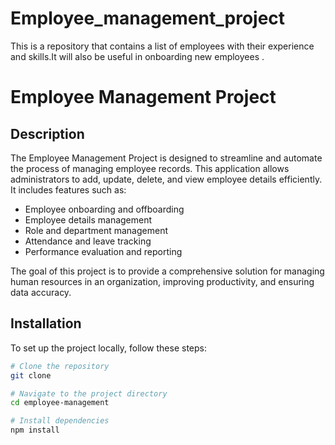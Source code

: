 # Employee_management_project
This is a repository that contains a list of employees with their experience and skills.It will also be useful in onboarding new employees .
# Employee Management Project

## Description

The Employee Management Project is designed to streamline and automate the process of managing employee records. This application allows administrators to add, update, delete, and view employee details efficiently. It includes features such as:

- Employee onboarding and offboarding
- Employee details management
- Role and department management
- Attendance and leave tracking
- Performance evaluation and reporting

The goal of this project is to provide a comprehensive solution for managing human resources in an organization, improving productivity, and ensuring data accuracy.

## Installation

To set up the project locally, follow these steps:

```bash
# Clone the repository
git clone 

# Navigate to the project directory
cd employee-management

# Install dependencies
npm install
